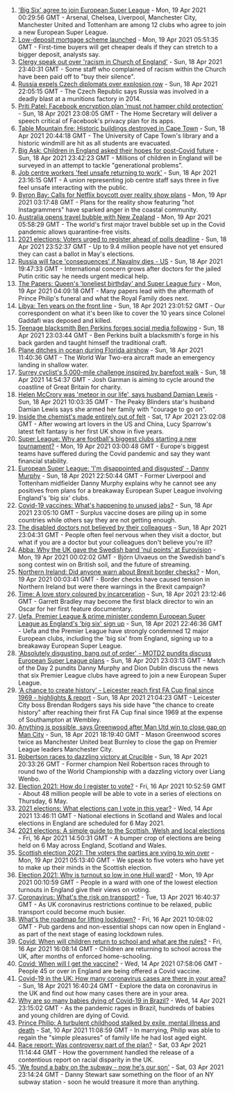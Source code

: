 1. ['Big Six' agree to join European Super League](https://www.bbc.co.uk/sport/football/56795811) - Mon, 19 Apr 2021 00:29:56 GMT - Arsenal, Chelsea, Liverpool, Manchester City, Manchester United and Tottenham are among 12 clubs who agree to join a new European Super League.
2. [Low-deposit mortgage scheme launched](https://www.bbc.co.uk/news/business-56777436) - Mon, 19 Apr 2021 05:51:35 GMT - First-time buyers will get cheaper deals if they can stretch to a bigger deposit, analysts say.
3. [Clergy speak out over 'racism in Church of England'](https://www.bbc.co.uk/news/uk-56779190) - Sun, 18 Apr 2021 23:40:31 GMT - Some staff who complained of racism within the Church have been paid off to "buy their silence".
4. [Russia expels Czech diplomats over explosion row](https://www.bbc.co.uk/news/world-europe-56796324) - Sun, 18 Apr 2021 22:05:15 GMT - The Czech Republic says Russia was involved in a deadly blast at a munitions factory in 2014.
5. [Priti Patel: Facebook encryption plan ‘must not hamper child protection’](https://www.bbc.co.uk/news/technology-56795852) - Sun, 18 Apr 2021 23:08:05 GMT - The Home Secretary will deliver a speech critical of Facebook's privacy plan for its apps.
6. [Table Mountain fire: Historic buildings destroyed in Cape Town](https://www.bbc.co.uk/news/world-africa-56793317) - Sun, 18 Apr 2021 20:44:18 GMT - The University of Cape Town's library and a historic windmill are hit as all students are evacuated.
7. [Big Ask: Children in England asked their hopes for post-Covid future](https://www.bbc.co.uk/news/education-56795922) - Sun, 18 Apr 2021 23:42:23 GMT - Millions of children in England will be surveyed in an attempt to tackle "generational problems".
8. [Job centre workers 'feel unsafe returning to work'](https://www.bbc.co.uk/news/business-56795862) - Sun, 18 Apr 2021 23:16:15 GMT - A union representing job centre staff says three in five feel unsafe interacting with the public.
9. [Byron Bay: Calls for Netflix boycott over reality show plans](https://www.bbc.co.uk/news/world-australia-56796681) - Mon, 19 Apr 2021 03:17:48 GMT - Plans for the reality show featuring "hot Instagrammers" have sparked anger in the coastal community.
10. [Australia opens travel bubble with New Zealand](https://www.bbc.co.uk/news/world-australia-56796679) - Mon, 19 Apr 2021 05:58:29 GMT - The world's first major travel bubble set up in the Covid pandemic allows quarantine-free visits.
11. [2021 elections: Voters urged to register ahead of polls deadline](https://www.bbc.co.uk/news/uk-politics-56773854) - Sun, 18 Apr 2021 23:52:37 GMT - Up to 9.4 million people have not yet ensured they can cast a ballot in May's elections.
12. [Russia will face 'consequences' if Navalny dies - US](https://www.bbc.co.uk/news/world-europe-56794744) - Sun, 18 Apr 2021 19:47:33 GMT - International concern grows after doctors for the jailed Putin critic say he needs urgent medical help.
13. [The Papers: Queen's 'loneliest birthday' and Super League fury](https://www.bbc.co.uk/news/blogs-the-papers-56796272) - Mon, 19 Apr 2021 04:09:18 GMT - Many papers lead with the aftermath of Prince Philip's funeral and what the Royal Family does next.
14. [Libya: Ten years on the front line](https://www.bbc.co.uk/news/world-africa-56773817) - Sun, 18 Apr 2021 23:01:52 GMT - Our correspondent on what it's been like to cover the 10 years since Colonel Gaddafi was deposed and killed.
15. [Teenage blacksmith Ben Perkins forges social media following](https://www.bbc.co.uk/news/uk-england-56733672) - Sun, 18 Apr 2021 23:03:44 GMT - Ben Perkins built a blacksmith's forge in his back garden and taught himself the traditional craft.
16. [Plane ditches in ocean during Florida airshow](https://www.bbc.co.uk/news/world-us-canada-56792530) - Sun, 18 Apr 2021 11:40:36 GMT - The World War Two-era aircraft made an emergency landing in shallow water.
17. [Surrey cyclist's 5,000-mile challenge inspired by barefoot walk](https://www.bbc.co.uk/news/uk-england-surrey-56784396) - Sun, 18 Apr 2021 14:54:37 GMT - Josh Garman is aiming to cycle around the coastline of Great Britain for charity.
18. [Helen McCrory was 'meteor in our life', says husband Damian Lewis](https://www.bbc.co.uk/news/entertainment-arts-56792079) - Sun, 18 Apr 2021 10:03:35 GMT - The Peaky Blinders star's husband Damian Lewis says she armed her family with "courage to go on".
19. [Inside the chemist's made entirely out of felt](https://www.bbc.co.uk/news/entertainment-arts-56773534) - Sat, 17 Apr 2021 23:02:08 GMT - After wowing art lovers in the US and China, Lucy Sparrow's latest felt fantasy is her first UK show in five years.
20. [Super League: Why are football's biggest clubs starting a new tournament?](https://www.bbc.co.uk/news/business-56768728) - Mon, 19 Apr 2021 03:00:48 GMT - Europe's biggest teams have suffered during the Covid pandemic and say they want financial stability.
21. [European Super League: 'I'm disappointed and disgusted' - Danny Murphy](https://www.bbc.co.uk/sport/football/56796391) - Sun, 18 Apr 2021 22:50:44 GMT - Former Liverpool and Tottenham midfielder Danny Murphy explains why he cannot see any positives from plans for a breakaway European Super League involving England's 'big six' clubs.
22. [Covid-19 vaccines: What's happening to unused jabs?](https://www.bbc.co.uk/news/world-56763490) - Sun, 18 Apr 2021 23:05:10 GMT - Surplus vaccine doses are piling up in some countries while others say they are not getting enough.
23. [The disabled doctors not believed by their colleagues](https://www.bbc.co.uk/news/disability-56244376) - Sun, 18 Apr 2021 23:04:31 GMT - People often feel nervous when they visit a doctor, but what if you are a doctor but your colleagues don't believe you're ill?
24. [Abba: Why the UK gave the Swedish band 'nul points' at Eurovision](https://www.bbc.co.uk/news/entertainment-arts-56743279) - Mon, 19 Apr 2021 00:02:02 GMT - Björn Ulvaeus on the Swedish band's song contest win on British soil, and the future of streaming.
25. [Northern Ireland: Did anyone warn about Brexit border checks?](https://www.bbc.co.uk/news/56763859) - Mon, 19 Apr 2021 00:03:41 GMT - Border checks have caused tension in Northern Ireland but were there warnings in the Brexit campaign?
26. [Time: A love story coloured by incarceration](https://www.bbc.co.uk/news/world-us-canada-56753968) - Sun, 18 Apr 2021 23:12:46 GMT - Garrett Bradley may become the first black director to win an Oscar for her first feature documentary.
27. [Uefa, Premier League & prime minister condemn European Super League as England's 'big six' sign up](https://www.bbc.co.uk/sport/football/56794673) - Sun, 18 Apr 2021 22:46:36 GMT - Uefa and the Premier League have strongly condemned 12 major European clubs, including the 'big six' from England, signing up to a breakaway European Super League.
28. ['Absolutely disgusting, bang out of order' - MOTD2 pundits discuss European Super League plans](https://www.bbc.co.uk/sport/av/football/56796582) - Sun, 18 Apr 2021 23:03:13 GMT - Match of the Day 2 pundits Danny Murphy and Dion Dublin discuss the news that six Premier League clubs have agreed to join a new European Super League.
29. ['A chance to create history' - Leicester reach first FA Cup final since 1969 - highlights & report](https://www.bbc.co.uk/sport/football/56725449) - Sun, 18 Apr 2021 21:04:23 GMT - Leicester City boss Brendan Rodgers says his side have "the chance to create history" after reaching their first FA Cup final since 1969 at the expense of Southampton at Wembley.
30. [Anything is possible, says Greenwood after Man Utd win to close gap on Man City](https://www.bbc.co.uk/sport/football/56706888) - Sun, 18 Apr 2021 18:19:40 GMT - Mason Greenwood scores twice as Manchester United beat Burnley to close the gap on Premier League leaders Manchester City.
31. [Robertson races to dazzling victory at Crucible](https://www.bbc.co.uk/sport/snooker/56792373) - Sun, 18 Apr 2021 20:33:26 GMT - Former champion Neil Robertson races through to round two of the World Championship with a dazzling victory over Liang Wenbo.
32. [Election 2021: How do I register to vote?](https://www.bbc.co.uk/news/uk-politics-56581106) - Fri, 16 Apr 2021 10:52:59 GMT - About 48 million people will be able to vote in a series of elections on Thursday, 6 May.
33. [2021 elections: What elections can I vote in this year?](https://www.bbc.co.uk/news/56129210) - Wed, 14 Apr 2021 13:46:11 GMT - National elections in Scotland and Wales and local elections in England are scheduled for 6 May 2021.
34. [2021 elections: A simple guide to the Scottish, Welsh and local elections](https://www.bbc.co.uk/news/uk-politics-56286643) - Fri, 16 Apr 2021 14:50:31 GMT - A bumper crop of elections are being held on 6 May across England, Scotland and Wales.
35. [Scottish election 2021: The voters the parties are vying to win over](https://www.bbc.co.uk/news/uk-scotland-56633340) - Mon, 19 Apr 2021 05:13:40 GMT - We speak to five voters who have yet to make up their minds in the Scottish election.
36. [Election 2021: Why is turnout so low in one Hull ward?](https://www.bbc.co.uk/news/uk-england-humber-56735787) - Mon, 19 Apr 2021 00:10:59 GMT - People in a ward with one of the lowest election turnouts in England give their views on voting.
37. [Coronavirus: What's the risk on transport?](https://www.bbc.co.uk/news/health-51736185) - Tue, 13 Apr 2021 16:40:37 GMT - As UK coronavirus restrictions continue to be relaxed, public transport could become much busier.
38. [What's the roadmap for lifting lockdown?](https://www.bbc.co.uk/news/explainers-52530518) - Fri, 16 Apr 2021 10:08:02 GMT - Pub gardens and non-essential shops can now open in England - as part of the next stage of easing lockdown rules.
39. [Covid: When will children return to school and what are the rules?](https://www.bbc.co.uk/news/education-51643556) - Fri, 16 Apr 2021 16:08:14 GMT - Children are returning to school across the UK, after months of enforced home-schooling.
40. [Covid: When will I get the vaccine?](https://www.bbc.co.uk/news/health-55045639) - Wed, 14 Apr 2021 07:58:06 GMT - People 45 or over in England are being offered a Covid vaccine.
41. [Covid-19 in the UK: How many coronavirus cases are there in your area?](https://www.bbc.co.uk/news/uk-51768274) - Sun, 18 Apr 2021 16:40:24 GMT - Explore the data on coronavirus in the UK and find out how many cases there are in your area.
42. [Why are so many babies dying of Covid-19 in Brazil?](https://www.bbc.co.uk/news/world-latin-america-56696907) - Wed, 14 Apr 2021 23:15:02 GMT - As the pandemic rages in Brazil, hundreds of babies and young children are dying of Covid.
43. [Prince Philip: A turbulent childhood stalked by exile, mental illness and death](https://www.bbc.co.uk/news/uk-56690270) - Sat, 10 Apr 2021 11:08:59 GMT - In marrying, Philip was able to regain the "simple pleasures" of family life he had lost aged eight.
44. [Race report: Was controversy part of the plan?](https://www.bbc.co.uk/news/uk-politics-56578839) - Sat, 03 Apr 2021 11:14:44 GMT - How the government handled the release of a contentious report on racial disparity in the UK.
45. ['We found a baby on the subway - now he's our son'](https://www.bbc.co.uk/news/stories-56409764) - Sat, 03 Apr 2021 23:14:24 GMT - Danny Stewart saw something on the floor of an NY subway station - soon he would treasure it more than anything.
